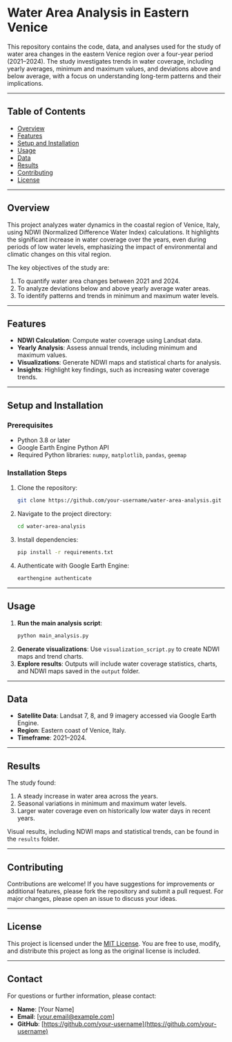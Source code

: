 
# Water Area Analysis in Eastern Venice

This repository contains the code, data, and analyses used for the study of water area changes in the eastern Venice region over a four-year period (2021–2024). The study investigates trends in water coverage, including yearly averages, minimum and maximum values, and deviations above and below average, with a focus on understanding long-term patterns and their implications.

---

## Table of Contents
- [Overview](#overview)
- [Features](#features)
- [Setup and Installation](#setup-and-installation)
- [Usage](#usage)
- [Data](#data)
- [Results](#results)
- [Contributing](#contributing)
- [License](#license)

---

## Overview
This project analyzes water dynamics in the coastal region of Venice, Italy, using NDWI (Normalized Difference Water Index) calculations. It highlights the significant increase in water coverage over the years, even during periods of low water levels, emphasizing the impact of environmental and climatic changes on this vital region.

The key objectives of the study are:
1. To quantify water area changes between 2021 and 2024.
2. To analyze deviations below and above yearly average water areas.
3. To identify patterns and trends in minimum and maximum water levels.

---

## Features
- **NDWI Calculation**: Compute water coverage using Landsat data.
- **Yearly Analysis**: Assess annual trends, including minimum and maximum values.
- **Visualizations**: Generate NDWI maps and statistical charts for analysis.
- **Insights**: Highlight key findings, such as increasing water coverage trends.

---

## Setup and Installation
### Prerequisites
- Python 3.8 or later
- Google Earth Engine Python API
- Required Python libraries: `numpy`, `matplotlib`, `pandas`, `geemap`

### Installation Steps
1. Clone the repository:
   ```bash
   git clone https://github.com/your-username/water-area-analysis.git
   ```
2. Navigate to the project directory:
   ```bash
   cd water-area-analysis
   ```
3. Install dependencies:
   ```bash
   pip install -r requirements.txt
   ```
4. Authenticate with Google Earth Engine:
   ```bash
   earthengine authenticate
   ```

---

## Usage
1. **Run the main analysis script**:
   ```bash
   python main_analysis.py
   ```
2. **Generate visualizations**:
   Use `visualization_script.py` to create NDWI maps and trend charts.
3. **Explore results**:
   Outputs will include water coverage statistics, charts, and NDWI maps saved in the `output` folder.

---

## Data
- **Satellite Data**: Landsat 7, 8, and 9 imagery accessed via Google Earth Engine.
- **Region**: Eastern coast of Venice, Italy.
- **Timeframe**: 2021–2024.

---

## Results
The study found:
1. A steady increase in water area across the years.
2. Seasonal variations in minimum and maximum water levels.
3. Larger water coverage even on historically low water days in recent years.

Visual results, including NDWI maps and statistical trends, can be found in the `results` folder.

---

## Contributing
Contributions are welcome! If you have suggestions for improvements or additional features, please fork the repository and submit a pull request. For major changes, please open an issue to discuss your ideas.

---

## License
This project is licensed under the [MIT License](LICENSE). You are free to use, modify, and distribute this project as long as the original license is included.

---

## Contact
For questions or further information, please contact:
- **Name**: [Your Name]
- **Email**: [your.email@example.com]
- **GitHub**: [https://github.com/your-username](https://github.com/your-username)
